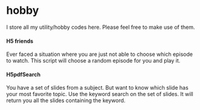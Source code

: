 hobby
=====

I store all my utility/hobby codes here. Please feel free to make use of them. 

#### H5 friends
Ever faced a situation where you are just not able to choose which episode to watch. This script will choose a random episode for you and play it. 

#### H5pdfSearch
You have a set of slides from a subject. But want to know which slide has your most favorite topic. Use the keyword search on the set of slides. It will return you all the slides containing the keyword.
